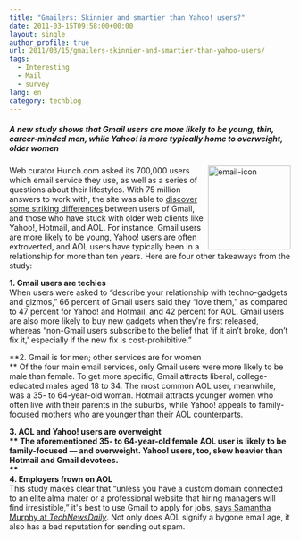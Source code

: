 ```yaml
---
title: "Gmailers: Skinnier and smartier than Yahoo! users?"
date: 2011-03-15T09:58:00+00:00
layout: single
author_profile: true
url: 2011/03/15/gmailers-skinnier-and-smartier-than-yahoo-users/
tags:
  - Interesting
  - Mail
  - survey
lang: en
category: techblog
---
```

##### A new study shows that Gmail users are more likely to be young, thin, career-minded men, while Yahoo! is more typically home to overweight, older women

[<img title="email-icon" border="0" alt="email-icon" align="right" src="http://lh3.ggpht.com/_vaUVXcmC3OI/TX8zbo69FDI/AAAAAAAADs8/fIZzMz9ZH-U/email-icon_thumb%5B1%5D.jpg?imgmax=800" width="148" height="150" />](http://lh3.ggpht.com/_vaUVXcmC3OI/TX8zaHPj-MI/AAAAAAAADs4/ggSomDp-oZQ/s1600-h/email-icon%5B3%5D.jpg)Web curator Hunch.com asked its 700,000 users which email service they use, as well as a series of questions about their lifestyles. With 75 million answers to work with, the site was able to [discover some striking differences](http://blog.hunch.com/?p=34824) between users of Gmail, and those who have stuck with older web clients like Yahoo!, Hotmail, and AOL. For instance, Gmail users are more likely to be young, Yahoo! users are often extroverted, and AOL users have typically been in a relationship for more than ten years. Here are four other takeaways from the study:

**1. Gmail users are techies**  
When users were asked to &#8220;describe your relationship with techno-gadgets and gizmos,&#8221; 66 percent of Gmail users said they &#8220;love them,&#8221; as compared to 47 percent for Yahoo! and Hotmail, and 42 percent for AOL. Gmail users are also more likely to buy new gadgets when they're first released, whereas &#8220;non-Gmail users subscribe to the belief that &#8216;if it ain’t broke, don’t fix it,' especially if the new fix is cost-prohibitive.&#8221;

**2. Gmail is for men; other services are for women  
** Of the four main email services, only Gmail users were more likely to be male than female. To get more specific, Gmail attracts liberal, college-educated males aged 18 to 34. The most common AOL user, meanwhile, was a 35- to 64-year-old woman. Hotmail attracts younger women who often live with their parents in the suburbs, while Yahoo! appeals to family-focused mothers who are younger than their AOL counterparts.

**3. AOL and Yahoo! users are overweight  
** The aforementioned 35- to 64-year-old female AOL user is likely to be family-focused — and overweight. Yahoo! users, too, skew heavier than Hotmail and Gmail devotees.  
     **  
4. Employers frown on AOL**  
This study makes clear that &#8220;unless you have a custom domain connected to an elite alma mater or a professional website that hiring managers will find irresistible,&#8221; it's best to use Gmail to apply for jobs, [says Samantha Murphy at _TechNewsDaily_](http://www.technewsdaily.com/gmail-users-more-tech-savvy-thinner-than-yahoo-aol-e-mailers-2293/). Not only does AOL signify a bygone email age, it also has a bad reputation for sending out spam.